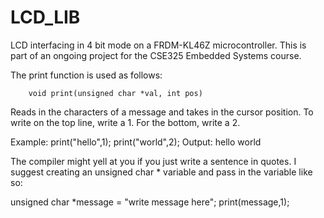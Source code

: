 # LCD_LIB
LCD interfacing in 4 bit mode on a FRDM-KL46Z microcontroller.
This is part of an ongoing project for the CSE325 Embedded Systems course.

The print function is used as follows:
 
 		void print(unsigned char *val, int pos)
 
Reads in the characters of a message and takes in the cursor position.
To write on the top line, write a 1. For the bottom, write a 2.
 
Example:	print("hello",1);
 			print("world",2);
Output:		hello
 			world
 				
The compiler might yell at you if you just write a sentence in quotes.
I suggest creating an unsigned char * variable and pass in the variable like so:

unsigned char *message = "write message here";
print(message,1);
